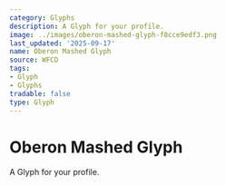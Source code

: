 ```yaml
---
category: Glyphs
description: A Glyph for your profile.
image: ../images/oberon-mashed-glyph-f8cce9edf3.png
last_updated: '2025-09-17'
name: Oberon Mashed Glyph
source: WFCD
tags:
- Glyph
- Glyphs
tradable: false
type: Glyph
---
```


# Oberon Mashed Glyph

A Glyph for your profile.

